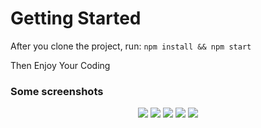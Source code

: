 # Getting Started

After you clone the project, run:
`npm install && npm start`
<p> Then Enjoy Your Coding </p>

### Some screenshots

<div align="center">
<image src="https://user-images.githubusercontent.com/68134403/152302033-a9d85331-70a5-4840-ac2e-f038b4aea0b0.png" />
<image src="https://user-images.githubusercontent.com/68134403/152302036-90f38b05-9b9d-477c-9762-29c7514f3565.png" />
<image src="https://user-images.githubusercontent.com/68134403/152302042-09ceeb4a-6481-45b6-9242-8a164e138dd2.png" />
<image src="https://user-images.githubusercontent.com/68134403/152302046-6edd96f2-95b4-4e2c-9016-41cecf423618.png" />
<image src="https://user-images.githubusercontent.com/68134403/152302028-a8047cdd-dc3c-46b5-94f3-5922aedf8f8a.png" />
</div>
